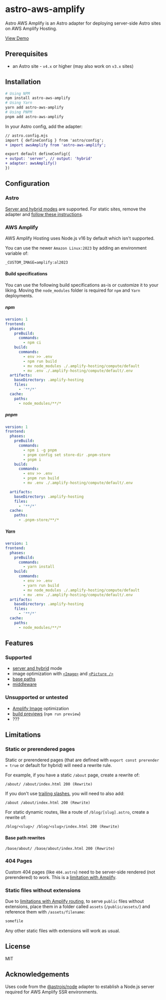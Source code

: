 # astro-aws-amplify

Astro AWS Amplify is an Astro adapter for deploying server-side Astro sites on AWS Amplify Hosting.

[View Demo](https://main.dy0rr16jdndpq.amplifyapp.com/)

## Prerequisites

- an Astro site - `v4.x` or higher (may also work on `v3.x` sites)

## Installation

```sh 
# Using NPM
npm install astro-aws-amplify
# Using Yarn
yarn add astro-aws-amplify
# Using PNPM
pnpm add astro-aws-amplify
```

In your Astro config, add the adapter:

```diff
// astro.config.mjs
import { defineConfig } from 'astro/config';
+ import awsAmplify from 'astro-aws-amplify';

export default defineConfig({
+ output: 'server', // output: 'hybrid'
+ adapter: awsAmplify()
})
```

## Configuration

### Astro

[Server and hybrid modes](https://docs.astro.build/en/guides/server-side-rendering/#enable-on-demand-server-rendering) are supported. For static sites, remove the adapter and [follow these instructions](https://docs.astro.build/en/guides/deploy/aws/#aws-amplify).

### AWS Amplify

AWS Amplify Hosting uses Node.js v16 by default which isn't supported.

You can use the newer `Amazon Linux:2023` by adding an environment variable of:

```markdown
_CUSTOM_IMAGE=amplify:al2023
```

#### Build specifications

You can use the following build specifications as-is or customize it to your liking. Moving the `node_modules` folder is required for `npm` and `Yarn` deployments.

##### npm
```yaml
version: 1
frontend:
  phases:
    preBuild:
      commands:
        - npm ci
    build:
      commands:
        - env >> .env
        - npm run build
        - mv node_modules ./.amplify-hosting/compute/default
        - mv .env ./.amplify-hosting/compute/default/.env
  artifacts:
    baseDirectory: .amplify-hosting
    files:
      - '**/*'
  cache:
    paths:
      - node_modules/**/*
```

##### pnpm
```yaml
version: 1
frontend:
  phases:
    preBuild:
      commands:
        - npm i -g pnpm
        - pnpm config set store-dir .pnpm-store
        - pnpm i
    build:
      commands:
        - env >> .env
        - pnpm run build
        - mv .env ./.amplify-hosting/compute/default/.env

  artifacts:
    baseDirectory: .amplify-hosting
    files:
      - '**/*'
  cache:
    paths:
      - .pnpm-store/**/*
```

##### Yarn
```yaml
version: 1
frontend:
  phases:
    preBuild:
      commands:
        - yarn install
    build:
      commands:
        - env >> .env
        - yarn run build
        - mv node_modules ./.amplify-hosting/compute/default
        - mv .env ./.amplify-hosting/compute/default/.env
  artifacts:
    baseDirectory: .amplify-hosting
    files:
      - '**/*'
  cache:
    paths:
      - node_modules/**/*
```

## Features

### Supported
- [server and hybrid](https://docs.astro.build/en/guides/server-side-rendering/#enable-on-demand-server-rendering) mode
- image optimization with [`<Image>`](https://docs.astro.build/en/guides/images/#image--astroassets) and [`<Picture />`](https://docs.astro.build/en/guides/images/#picture-)
- [base paths](https://docs.astro.build/en/reference/configuration-reference/#base)
- [middleware](https://docs.astro.build/en/guides/middleware/)

### Unsupported or untested
- [Amplify Image](https://docs.aws.amazon.com/amplify/latest/userguide/image-optimization.html) optimization
- [build previews](https://docs.astro.build/en/reference/cli-reference/#astro-preview) (`npm run preview`)
- ???

## Limitations

### Static or prerendered pages

Static or prerendered pages (that are defined with `export const prerender = true` or default for hybrid) will need a rewrite rule.

For example, if you have a static `/about` page, create a rewrite of:

```
/about/ /about/index.html 200 (Rewrite)
```

If you don't use [trailing slashes](https://docs.astro.build/en/reference/configuration-reference/#trailingslash), you will need to also add:

```
/about /about/index.html 200 (Rewrite)
```

For static dynamic routes, like a route of `/blog/[slug].astro`, create a rewrite of:

```
/blog/<slug>/ /blog/<slug>/index.html 200 (Rewrite)
```


#### Base path rewrites

```
/base/about/ /base/about/index.html 200 (Rewrite)
```

### 404 Pages
Custom 404 pages (like `404.astro`) need to be server-side rendered (not prerendered) to work. This is a [limitation with Amplify](https://docs.aws.amazon.com/amplify/latest/userguide/ssr-deployment-specification.html#catchall-fallback-routing).

### Static files without extensions
Due to [limitations with Amplify routing](https://docs.aws.amazon.com/amplify/latest/userguide/ssr-deployment-specification.html#catchall-fallback-routing), to serve `public` files without extensions, place them in a folder called `assets` (`/public/assets/`) and reference them with `/assets/filename`:

```sh title="/public/assets/"
somefile
```

Any other static files with extensions will work as usual.

## License

MIT

## Acknowledgements

Uses code from the [@astrojs/node](https://github.com/withastro/astro/tree/main/packages/integrations/node) adapter to establish a Node.js server required for AWS Amplify SSR environments.
